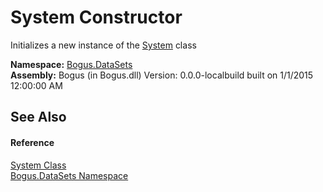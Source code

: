 # System Constructor 
 

Initializes a new instance of the <a href="T_Bogus_DataSets_System">System</a> class

**Namespace:**&nbsp;<a href="N_Bogus_DataSets">Bogus.DataSets</a><br />**Assembly:**&nbsp;Bogus (in Bogus.dll) Version: 0.0.0-localbuild built on 1/1/2015 12:00:00 AM

## See Also


#### Reference
<a href="T_Bogus_DataSets_System">System Class</a><br /><a href="N_Bogus_DataSets">Bogus.DataSets Namespace</a><br />
